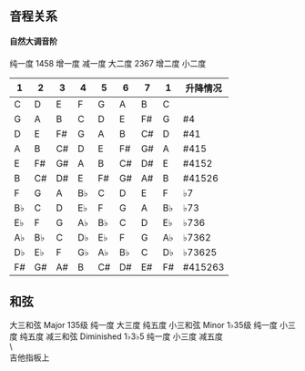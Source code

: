 ## 音程关系
#### 自然大调音阶
纯一度 1458 增一度 减一度
大二度 2367 增二度 小二度

| 1   | 2   | 3   | 4   | 5   | 6   | 7   | 1   | 升降情况     |
| --- | --- | --- | --- | --- | --- | --- | --- | -------- |
| C   | D   | E   | F   | G   | A   | B   | C   |          |
| G   | A   | B   | C   | D   | E   | F\# | G   | \#4      |
| D   | E   | F\# | G   | A   | B   | C\# | D   | \#41     |
| A   | B   | C\# | D   | E   | F\# | G\# | A   | \#415    |
| E   | F\# | G\# | A   | B   | C\# | D\# | E   | \#4152   |
| B   | C\# | D\# | E   | F\# | G\# | A\# | B   | \#41526  |
| F   | G   | A   | B♭  | C   | D   | E   | F   | ♭7       |
| B♭  | C   | D   | E♭  | F   | G   | A   | B♭  | ♭73      |
| E♭  | F   | G   | A♭  | B♭  | C   | D   | E♭  | ♭736     |
| A♭  | B♭  | C   | D♭  | E♭  | F   | G   | A♭  | ♭7362    |
| D♭  | E♭  | F   | G♭  | A♭  | B♭  | C   | D♭  | ♭73625   |
| F\# | G\# | A\# | B   | C\# | D\# | E\# | F\# | \#415263 |
## 和弦
大三和弦 Major 135级 纯一度 大三度 纯五度
小三和弦 Minor 1♭35级 纯一度 小三度 纯五度
减三和弦 Diminished 1♭3♭5 纯一度 小三度 减五度    
\    
吉他指板上